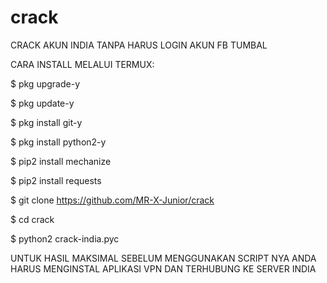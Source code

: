 # crack
CRACK AKUN INDIA TANPA HARUS LOGIN AKUN FB TUMBAL

CARA INSTALL MELALUI TERMUX:

$ pkg upgrade-y

$ pkg update-y

$ pkg install git-y

$ pkg install python2-y

$ pip2 install mechanize

$ pip2 install requests

$ git clone https://github.com/MR-X-Junior/crack

$ cd crack

$ python2 crack-india.pyc

UNTUK HASIL MAKSIMAL SEBELUM MENGGUNAKAN SCRIPT NYA ANDA HARUS MENGINSTAL APLIKASI VPN DAN TERHUBUNG KE SERVER INDIA


